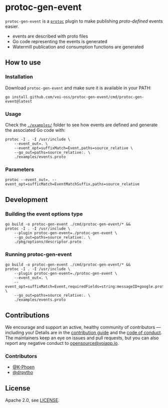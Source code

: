 # protoc-gen-event

`protoc-gen-event` is a [`protoc`](https://grpc.io/docs/protoc-installation/) plugin to make publishing *proto-defined*
events easier.

* events are described with proto files
* Go code representing the events is generated
* Watermill publication and consumption functions are generated

## How to use

### Installation

Download `protoc-gen-event` and make sure it is available in your PATH:

```
go install github.com/voi-oss/protoc-gen-event/cmd/protoc-gen-event@latest
```

### Usage

Check the [`./examples/`](./examples) folder to see how events are defined and generate the associated Go code with:

```
protoc -I . -I /usr/include \
    --event_out=. \
    --event_opt=suffixMatch=Event,paths=source_relative \
    --go_out=paths=source_relative:. \
    ./examples/events.proto
```

### Parameters

`protoc --event_out=. --event_opt=sufficMatch=EventMatchSuffix,paths=source_relative`

## Development

### Building the event options type

```
go build -o protoc-gen-event ./cmd/protoc-gen-event/* &&
protoc -I . -I /usr/include \
    --plugin protoc-gen-event=./protoc-gen-event \
    --go_out=paths=source_relative:. \
    ./pkg/options/descriptor.proto
```

### Running protoc-gen-event

```
go build -o protoc-gen-event ./cmd/protoc-gen-event/* &&
protoc -I . -I /usr/include \
    --plugin protoc-gen-event=./protoc-gen-event \
    --event_out=. \
    --event_opt=suffixMatch=Event,requiredFields=string:messageID+google.protobuf.Timestamp:generatedAt,paths=source_relative \
    --go_out=paths=source_relative:. \
    ./examples/events.proto
```

## Contributions

We encourage and support an active, healthy community of contributors &mdash;
including you! Details are in the [contribution guide](CONTRIBUTING.md) and
the [code of conduct](CODE_OF_CONDUCT.md). The maintainers keep an eye on
issues and pull requests, but you can also report any negative conduct to
opensource@voiapp.io.

### Contributors

- [@K-Phoen](https://github.com/K-Phoen)
- [@drpytho](https://github.com/drpytho)

## License

Apache 2.0, see [LICENSE](LICENSE).